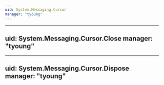 ```yaml
---
uid: System.Messaging.Cursor
manager: "tyoung"
---
```


---
uid: System.Messaging.Cursor.Close
manager: "tyoung"
---

---
uid: System.Messaging.Cursor.Dispose
manager: "tyoung"
---
